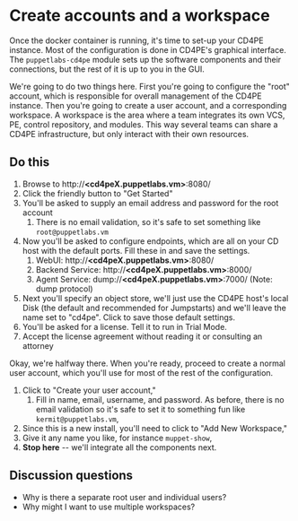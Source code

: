 # Create accounts and a workspace

Once the docker container is running, it's time to set-up your CD4PE instance.  Most of the configuration is done in CD4PE's graphical interface.  The `puppetlabs-cd4pe` module sets up the software components and their connections, but the rest of it is up to you in the GUI.

We're going to do two things here.  First you're going to configure the "root" account, which is responsible for overall management of the CD4PE instance.  Then you're going to create a user account, and a corresponding workspace.  A workspace is the area where a team integrates its own VCS, PE, control repository, and modules.  This way several teams can share a CD4PE infrastructure, but only interact with their own resources.

## Do this

1. Browse to http://**<cd4peX.puppetlabs.vm>**:8080/
1. Click the friendly button to "Get Started"
1. You'll be asked to supply an email address and password for the root account
    1. There is no email validation, so it's safe to set something like `root@puppetlabs.vm`
1. Now you'll be asked to configure endpoints, which are all on your CD host with the default ports.  Fill these in and save the settings.
    1. WebUI: http://**<cd4peX.puppetlabs.vm>**:8080/
    1. Backend Service: http://**<cd4peX.puppetlabs.vm>**:8000/
    1. Agent Service: dump://**<cd4peX.puppetlabs.vm>**:7000/ (Note: dump protocol)
1. Next you'll specify an object store, we'll just use the CD4PE host's local Disk (the default and recommended for Jumpstarts) and we'll leave the name set to "cd4pe".  Click to save those default settings.
1. You'll be asked for a license.  Tell it to run in Trial Mode.
1. Accept the license agreement without reading it or consulting an attorney

Okay, we're halfway there.  When you're ready, proceed to create a normal user account, which you'll use for most of the rest of the configuration.

1. Click to "Create your user account,"
    1. Fill in name, email, username, and password.  As before, there is no email validation so it's safe to set it to something fun like `kermit@puppetlabs.vm`,
1. Since this is a new install, you'll need to click to "Add New Workspace,"
1. Give it any name you like, for instance `muppet-show`,
1. **Stop here** -- we'll integrate all the components next.

## Discussion questions

* Why is there a separate root user and individual users?
* Why might I want to use multiple workspaces?

